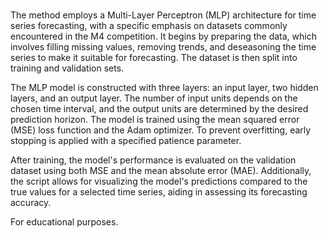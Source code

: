 #
The method employs a Multi-Layer Perceptron (MLP) architecture for time series forecasting, with a specific emphasis on datasets commonly encountered in the M4 competition. It begins by preparing the data, which involves filling missing values, removing trends, and deseasoning the time series to make it suitable for forecasting. The dataset is then split into training and validation sets.

The MLP model is constructed with three layers: an input layer, two hidden layers, and an output layer. The number of input units depends on the chosen time interval, and the output units are determined by the desired prediction horizon. The model is trained using the mean squared error (MSE) loss function and the Adam optimizer. To prevent overfitting, early stopping is applied with a specified patience parameter.

After training, the model's performance is evaluated on the validation dataset using both MSE and the mean absolute error (MAE). Additionally, the script allows for visualizing the model's predictions compared to the true values for a selected time series, aiding in assessing its forecasting accuracy.

For educational purposes.

